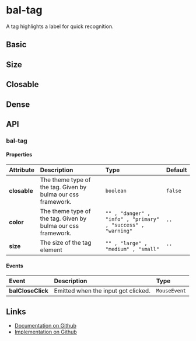# bal-tag

<!-- START: human documentation top -->

A tag highlights a label for quick recognition.

<!-- END: human documentation top -->

## Basic

<ClientOnly> <docs-demo-bal-tag-96></docs-demo-bal-tag-96></ClientOnly>

## Size

<ClientOnly> <docs-demo-bal-tag-97></docs-demo-bal-tag-97></ClientOnly>

## Closable

<ClientOnly> <docs-demo-bal-tag-98></docs-demo-bal-tag-98></ClientOnly>

## Dense

<ClientOnly> <docs-demo-bal-tag-99></docs-demo-bal-tag-99></ClientOnly>

## API

### bal-tag

#### Properties

| Attribute    | Description                                                  | Type                                                         | Default |
| :----------- | :----------------------------------------------------------- | :----------------------------------------------------------- | :------ |
| **closable** | The theme type of the tag. Given by bulma our css framework. | `boolean`                                                    | `false` |
| **color**    | The theme type of the tag. Given by bulma our css framework. | `"" , "danger" , "info" , "primary" , "success" , "warning"` | `''`    |
| **size**     | The size of the tag element                                  | `"" , "large" , "medium" , "small"`                          | `''`    |

#### Events

| Event             | Description                         | Type         |
| :---------------- | :---------------------------------- | :----------- |
| **balCloseClick** | Emitted when the input got clicked. | `MouseEvent` |

<!-- START: human documentation bottom -->

<!-- END: human documentation bottom -->

## Links

- [Documentation on Github](https://github.com/baloise/design-system/blob/master/docs/src/components/components/bal-tag.md)
- [Implementation on Github](https://github.com/baloise/design-system/blob/master/packages/components/src/components/bal-tag)
